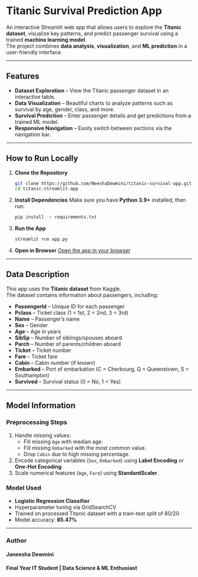 #  Titanic Survival Prediction App

An interactive Streamlit web app that allows users to explore the **Titanic dataset**, visualize key patterns, and predict passenger survival using a trained **machine learning model**.  
The project combines **data analysis**, **visualization**, and **ML prediction** in a user-friendly interface.

---

##  Features
- **Dataset Exploration** – View the Titanic passenger dataset in an interactive table.
- **Data Visualization** – Beautiful charts to analyze patterns such as survival by age, gender, class, and more.
- **Survival Prediction** – Enter passenger details and get predictions from a trained ML model.
- **Responsive Navigation** – Easily switch between sections via the navigation bar.

---

##  How to Run Locally

1. **Clone the Repository**
   ```bash
   git clone https://github.com/NeeshaDewmini/titanic-survival-app.git
   cd titanic-streamlit-app
   ```

2. **Install Dependencies**
   Make sure you have **Python 3.9+** installed, then run:
   ```bash
   pip install -r requirements.txt
   ```

3. **Run the App**
   ```bash
   streamlit run app.py
   ```

4. **Open in Browser**
   [Open the app in your browser](https://titanic-survival-appgit-cybb8nafnmne9shwfcbbax.streamlit.app/)

---

##  Data Description
This app uses the **Titanic dataset** from Kaggle.  
The dataset contains information about passengers, including:
- **PassengerId** – Unique ID for each passenger
- **Pclass** – Ticket class (1 = 1st, 2 = 2nd, 3 = 3rd)
- **Name** – Passenger’s name
- **Sex** – Gender
- **Age** – Age in years
- **SibSp** – Number of siblings/spouses aboard
- **Parch** – Number of parents/children aboard
- **Ticket** – Ticket number
- **Fare** – Ticket fare
- **Cabin** – Cabin number (if known)
- **Embarked** – Port of embarkation (C = Cherbourg, Q = Queenstown, S = Southampton)
- **Survived** – Survival status (0 = No, 1 = Yes)

---

##  Model Information

### **Preprocessing Steps**
1. Handle missing values:
   - Fill missing `Age` with median age.
   - Fill missing `Embarked` with the most common value.
   - Drop `Cabin` due to high missing percentage.
2. Encode categorical variables (`Sex`, `Embarked`) using **Label Encoding** or **One-Hot Encoding**.
3. Scale numerical features (`Age`, `Fare`) using **StandardScaler**.

### **Model Used**
- **Logistic Regression Classifier**
- Hyperparameter tuning via GridSearchCV
- Trained on processed Titanic dataset with a train-test split of 80/20
- Model accuracy: **85.47%** 

---

### Author
#### Janeesha Dewmini
#### Final Year IT Student | Data Science & ML Enthusiast